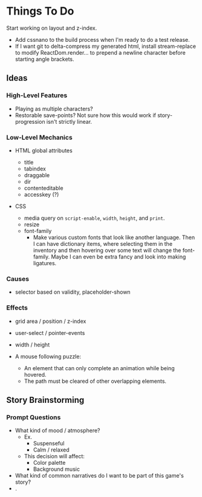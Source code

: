 
# Things To Do

Start working on layout and z-index.

- Add cssnano to the build process when I'm ready to do a test release.
- If I want git to delta-compress my generated html, install stream-replace to modify ReactDom.render... to prepend a newline character before starting angle brackets.

## Ideas

### High-Level Features

- Playing as multiple characters?
- Restorable save-points? Not sure how this would work if story-progression isn't strictly linear.

### Low-Level Mechanics

- HTML global attributes
  - title
  - tabindex
  - draggable
  - dir
  - contenteditable
  - accesskey (?)

- CSS
  - media query on `script-enable`, `width`, `height`, and `print`.
  - resize
  - font-family
    - Make various custom fonts that look like another language. Then I can have dictionary items, where selecting them in the inventory and then hovering over some text will change the font-family. Maybe I can even be extra fancy and look into making ligatures.

### Causes

- selector based on validity, placeholder-shown

### Effects

- grid area / position / z-index
- user-select / pointer-events
- width / height

- A mouse following puzzle:
  - An element that can only complete an animation while being hovered.
  - The path must be cleared of other overlapping elements.

## Story Brainstorming

### Prompt Questions

- What kind of mood / atmosphere?
  - Ex.
    - Suspenseful
    - Calm / relaxed
  - This decision will affect:
    - Color palette
    - Background music
- What kind of common narratives do I want to be part of this game's story?
- .
